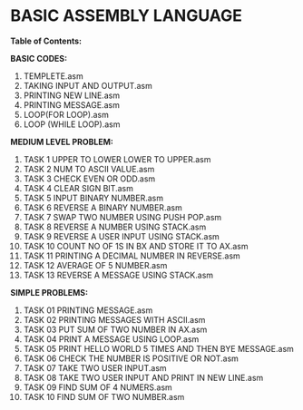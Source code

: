 # BASIC ASSEMBLY LANGUAGE
<b>Table of Contents:</b>

<b>BASIC CODES:</b>
1. TEMPLETE.asm
2. TAKING INPUT AND OUTPUT.asm
3. PRINTING NEW LINE.asm
4. PRINTING MESSAGE.asm
5. LOOP(FOR LOOP).asm
6. LOOP (WHILE LOOP).asm

<b>MEDIUM LEVEL PROBLEM:</b>

1. TASK 1 UPPER TO LOWER LOWER TO UPPER.asm
2. TASK 2 NUM TO ASCII VALUE.asm
3. TASK 3 CHECK EVEN OR ODD.asm
4. TASK 4 CLEAR SIGN BIT.asm
5. TASK 5 INPUT BINARY NUMBER.asm
6. TASK 6 REVERSE A BINARY NUMBER.asm
7. TASK 7 SWAP TWO NUMBER USING PUSH POP.asm
8. TASK 8 REVERSE A NUMBER USING STACK.asm
9. TASK 9 REVERSE A USER INPUT USING STACK.asm
10. TASK 10 COUNT NO OF 1S IN BX AND STORE IT TO AX.asm
11. TASK 11 PRINTING A DECIMAL NUMBER IN REVERSE.asm
12. TASK 12 AVERAGE OF 5 NUMBER.asm
13. TASK 13 REVERSE A MESSAGE USING STACK.asm

<b>SIMPLE PROBLEMS:</b>

1. TASK 01 PRINTING MESSAGE.asm
2. TASK 02 PRINTING MESSAGES WITH ASCII.asm
3. TASK 03 PUT SUM OF TWO NUMBER IN AX.asm
4. TASK 04 PRINT A MESSAGE USING LOOP.asm
5. TASK 05 PRINT HELLO WORLD 5 TIMES AND THEN BYE MESSAGE.asm
6. TASK 06 CHECK THE NUMBER IS POSITIVE OR NOT.asm
7. TASK 07 TAKE TWO USER INPUT.asm
8. TASK 08 TAKE TWO USER INPUT AND PRINT IN NEW LINE.asm
9. TASK 09 FIND SUM OF 4 NUMERS.asm
10. TASK 10 FIND SUM OF TWO NUMBER.asm




